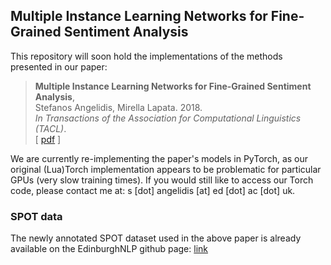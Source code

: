 ## Multiple Instance Learning Networks for Fine-Grained Sentiment Analysis

This repository will soon hold the implementations of the methods presented in our paper:

> **Multiple Instance Learning Networks for Fine-Grained Sentiment Analysis**,<br/>
> Stefanos Angelidis, Mirella Lapata. 2018. <br/>
> _In Transactions of the Association for Computational Linguistics (TACL)_.<br/>
> [ [pdf](http://aclweb.org/anthology/Q18-1002) ]

We are currently re-implementing the paper's models in PyTorch, as our original (Lua)Torch implementation appears to be problematic for particular GPUs (very slow training times). If you would still like to access our Torch code, please contact me at: s [dot] angelidis [at] ed [dot] ac [dot] uk.

### SPOT data

The newly annotated SPOT dataset used in the above paper is already available on the 
EdinburghNLP github page: [link](https://github.com/EdinburghNLP/spot-data)
